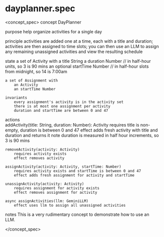 # dayplanner.spec

<concept_spec>
concept DayPlanner

purpose
    help organize activities for a single day

principle
    activities are added one at a time, each with a title and duration;
    activities are then assigned to time slots;
    you can then use an LLM to assign any remaining unassigned activities
    and view the resulting schedule

state
    a set of Activity with
        a title String
        a duration Number // in half-hour units, so 3 is 90 mins
        an optional startTime Number // in half-hour slots from midnight, so 14 is 7:00am

    a set of Assignment with
        an Activity
        an startTime Number

    invariants
        every assignment's activity is in the activity set
        there is at most one assignment per activity
        duration and startTime are between 0 and 47

actions    
    addActivity(title: String, duration: Number): Activity
        requires title is non-empty, duration is between 0 and 47
        effect adds fresh activity with title and duration and returns it
        note duration is measured in half hour increments, so 3 is 90 mins

    removeActivity(activity: Activity)
        requires activity exists
        effect removes activity

    assignActivity(activity: Activity, startTime: Number)
        requires activity exists and startTime is between 0 and 47
        effect adds fresh assignment for activity and startTime

    unassignActivity(activity: Activity)
        requires assignment for activity exists
        effect removes assignment for activity

    async assignActivities(llm: GeminiLLM)
        effect uses llm to assign all unassigned activities    

notes
    This is a very rudimentary concept to demonstrate how to use an LLM.
    
</concept_spec>